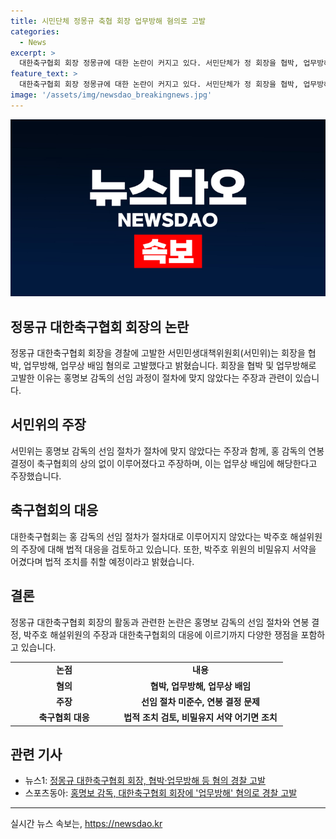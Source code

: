 ```yaml
---
title: 시민단체 정몽규 축협 회장 업무방해 혐의로 고발
categories:
  - News
excerpt: >
  대한축구협회 회장 정몽규에 대한 논란이 커지고 있다. 서민단체가 정 회장을 협박, 업무방해, 업무상 배임 혐의로 경찰에 고발했다고 15일 밝혔다. 이에 대한축구협회가 홍명보 감독의 선임 과정이 절차대로 이뤄지지 않았다는 주장에 대해 법적 대응을 고려하고 있어 논란이 더욱 고조되고 있다. 
feature_text: >
  대한축구협회 회장 정몽규에 대한 논란이 커지고 있다. 서민단체가 정 회장을 협박, 업무방해, 업무상 배임 혐의로 경찰에 고발했다고 15일 밝혔다. 이에 대한축구협회가 홍명보 감독의 선임 과정이 절차대로 이뤄지지 않았다는 주장에 대해 법적 대응을 고려하고 있어 논란이 더욱 고조되고 있다. 
image: '/assets/img/newsdao_breakingnews.jpg'
---
```


<p><img src="/assets/img/newsdao_breakingnews.jpg" alt="ranknews 속보" /></p>

<h2 data-ke-size="size26">정몽규 대한축구협회 회장의 논란</h2>

<p data-ke-size="size16">정몽규 대한축구협회 회장을 경찰에 고발한 서민민생대책위원회(서민위)는 회장을 협박, 업무방해, 업무상 배임 혐의로 고발했다고 밝혔습니다. 회장을 협박 및 업무방해로 고발한 이유는 홍명보 감독의 선임 과정이 절차에 맞지 않았다는 주장과 관련이 있습니다.</p>

<h2 data-ke-size="size24">서민위의 주장</h2>

<p data-ke-size="size16">서민위는 홍명보 감독의 선임 절차가 절차에 맞지 않았다는 주장과 함께, 홍 감독의 연봉 결정이 축구협회의 상의 없이 이루어졌다고 주장하며, 이는 업무상 배임에 해당한다고 주장했습니다.</p>

<h2 data-ke-size="size24">축구협회의 대응</h2>

<p data-ke-size="size16">대한축구협회는 홍 감독의 선임 절차가 절차대로 이루어지지 않았다는 박주호 해설위원의 주장에 대해 법적 대응을 검토하고 있습니다. 또한, 박주호 위원의 비밀유지 서약을 어겼다며 법적 조치를 취할 예정이라고 밝혔습니다.</p>

<h2 data-ke-size="size24">결론</h2>

<p data-ke-size="size16">정몽규 대한축구협회 회장의 활동과 관련한 논란은 홍명보 감독의 선임 절차와 연봉 결정, 박주호 해설위원의 주장과 대한축구협회의 대응에 이르기까지 다양한 쟁점을 포함하고 있습니다.</p>

<table>
    <tbody>
        <tr>
            <td style="text-align: center; width: 158px;"><b>논점</b></td>
            <td style="text-align: center; width: 250px;"><b>내용</b></td>
        </tr>
        <tr>
            <td style="text-align: center; height: 17px;"><b>혐의</b></td>
            <td style="text-align: center; height: 17px;"><b>협박, 업무방해, 업무상 배임</b></td>
        </tr>
        <tr>
            <td style="text-align: center; height: 17px;"><b>주장</b></td>
            <td style="text-align: center; height: 17px;"><b>선임 절차 미준수, 연봉 결정 문제</b></td>
        </tr>
        <tr>
            <td style="text-align: center; height: 17px;"><b>축구협회 대응</b></td>
            <td style="text-align: center; height: 17px;"><b>법적 조치 검토, 비밀유지 서약 어기면 조치</b></td>
        </tr>
    </tbody>
</table>

<h2 data-ke-size="size24">관련 기사</h2>

<ul>
    <li>뉴스1: <a href="https://www.news1.kr/articles/?4432714" target="_blank">정몽규 대한축구협회 회장, 협박·업무방해 등 혐의 경찰 고발</a></li>
    <li>스포츠동아: <a href="https://www.donga.com/news/Sports/article/all/20220215/113294066/1" target="_blank">홍명보 감독, 대한축구협회 회장에 '업무방해' 혐의로 경찰 고발</a></li>
</ul>

<hr>
실시간 뉴스 속보는, <a href="https://newsdao.kr" rel="dofollow">https://newsdao.kr</a>


